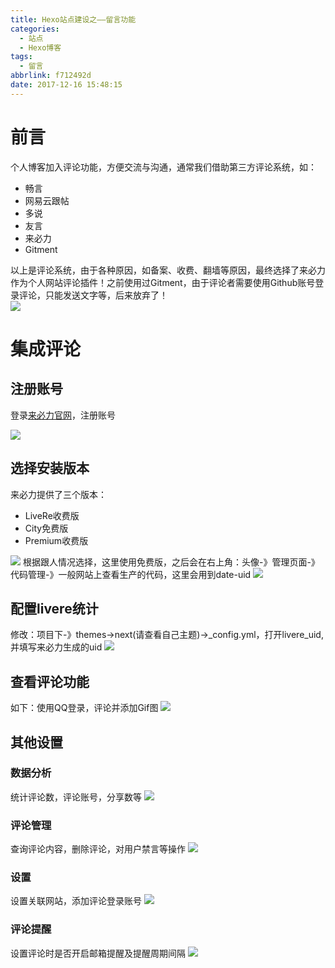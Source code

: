 ```yaml
---
title: Hexo站点建设之——留言功能
categories:
  - 站点
  - Hexo博客
tags:
  - 留言
abbrlink: f712492d
date: 2017-12-16 15:48:15
---
```

# 前言 
个人博客加入评论功能，方便交流与沟通，通常我们借助第三方评论系统，如：
   
- 畅言
- 网易云跟帖
- 多说
- 友言
- 来必力
- Gitment
<!--more-->
以上是评论系统，由于各种原因，如备案、收费、翻墙等原因，最终选择了来必力作为个人网站评论插件！之前使用过Gitment，由于评论者需要使用Github账号登录评论，只能发送文字等，后来放弃了！  
![][1]

# 集成评论
## 注册账号
登录[来必力官网][2]，注册账号  

![][3]
## 选择安装版本
来必力提供了三个版本： 
 
- LiveRe收费版
- City免费版
- Premium收费版

![][4]
根据跟人情况选择，这里使用免费版，之后会在右上角：头像-》管理页面-》 代码管理-》一般网站上查看生产的代码，这里会用到date-uid
 ![][5]
## 配置livere统计
修改：项目下-》themes->next(请查看自己主题)->_config.yml，打开livere_uid,并填写来必力生成的uid
![][6]
## 查看评论功能
如下：使用QQ登录，评论并添加Gif图
![][7]
## 其他设置

### 数据分析   
统计评论数，评论账号，分享数等
![][8]

### 评论管理
查询评论内容，删除评论，对用户禁言等操作
![][9]
### 设置
设置关联网站，添加评论登录账号
![][10]
### 评论提醒
设置评论时是否开启邮箱提醒及提醒周期间隔
![][11]



[1]: https://raw.githubusercontent.com/PGzxc/CDN/master/blog-image/hexo-gitment.png	
[2]: https://livere.com/
[3]: https://raw.githubusercontent.com/PGzxc/CDN/master/blog-image/hexo-relive-site.png
[4]: https://raw.githubusercontent.com/PGzxc/CDN/master/blog-image/hexo-relive-option.png
[5]: https://raw.githubusercontent.com/PGzxc/CDN/master/blog-image/hexo-relive-uid.png
[6]: https://raw.githubusercontent.com/PGzxc/CDN/master/blog-image/hexo-livere-config.png
[7]: https://raw.githubusercontent.com/PGzxc/CDN/master/blog-image/hexo-coment-result.png
[8]: https://raw.githubusercontent.com/PGzxc/CDN/master/blog-image/hexo-data-release.png
[9]: https://raw.githubusercontent.com/PGzxc/CDN/master/blog-image/hexo-manger-comment.png
[10]: https://raw.githubusercontent.com/PGzxc/CDN/master/blog-image/hexo-seting-comment.png
[11]: https://raw.githubusercontent.com/PGzxc/CDN/master/blog-image/hexo-comment-intent.png
